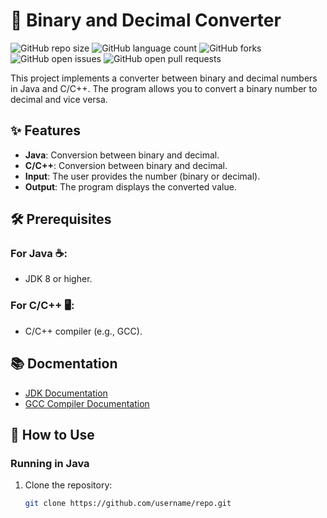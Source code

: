 # 🧮 Binary and Decimal Converter

![GitHub repo size](https://img.shields.io/github/repo-size/KiraKoba/Binary-Decimal?style=flat-square)
![GitHub language count](https://img.shields.io/github/languages/count/KiraKoba/Binary-Decimal?style=flat-square)
![GitHub forks](https://img.shields.io/github/forks/KiraKoba/Binary-Decimal?style=flat-square)
![GitHub open issues](https://img.shields.io/github/issues/KiraKoba/Binary-Decimal?style=flat-square)
![GitHub open pull requests](https://img.shields.io/github/issues-pr/KiraKoba/Binary-Decimal?style=flat-square)

This project implements a converter between binary and decimal numbers in Java and C/C++. The program allows you to convert a binary number to decimal and vice versa.

## ✨ Features

- **Java**: Conversion between binary and decimal.
- **C/C++**: Conversion between binary and decimal.
- **Input**: The user provides the number (binary or decimal).
- **Output**: The program displays the converted value.

## 🛠️ Prerequisites

### For Java ☕:
- JDK 8 or higher.

### For C/C++ 🖥️:
- C/C++ compiler (e.g., GCC).

## 📚 Docmentation
- [JDK Documentation](https://docs.oracle.com/en/java/javase/)
- [GCC Compiler Documentation](https://gcc.gnu.org/install/)

## 🚀 How to Use

### Running in Java

1. Clone the repository:
   ```bash
   git clone https://github.com/username/repo.git
